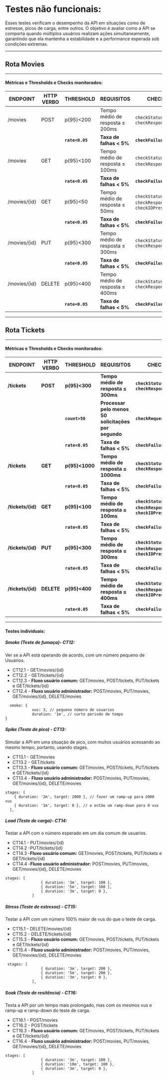 # Testes não funcionais:

Esses testes verificam o desempenho da API em situações como de estresse, picos de carga, entre outros. O objetivo é avaliar como a API se comporta quando múltiplos usuários realizam ações simultaneamente, garantindo que ela mantenha a estabilidade e a performance esperada sob condições extremas.

---
## Rota Movies

---
#### Métricas e Thresholds e Checks monitorados:


| ENDPOINT | HTTP VERBO | THRESHOLD | REQUISITOS | CHECKS |
| ----- | ----- | ----- | ----- | ----- |
| /movies | POST | p(95)\<200 | Tempo médio de resposta ≤ 200ms | `checkStatusCode`, `checkResponseTime` |
|  |  | **`rate<0.05`** | **Taxa de falhas \< 5%** | **`checkFailureRate`** |
| /movies | GET | p(95)\<100 | Tempo médio de resposta ≤ 100ms | `checkStatusCode`, `checkResponseTime`,
|  |  | **`rate<0.05`** | **Taxa de falhas \< 5%** | **`checkFailureRate`** |`checkPagination` |
| /movies/{id} | GET | p(95)\<50 | Tempo médio de resposta ≤ 50ms | `checkStatusCode`, `checkResponseTime`, `checkIDPresence` |
|  |  | **`rate<0.05`** | **Taxa de falhas \< 5%** | **`checkFailureRate`** |
| /movies/{id} | PUT | p(95)\<300 | Tempo médio de resposta ≤ 300ms | `checkStatusCode`, `checkResponseTime` |
|  |  | **`rate<0.05`** | **Taxa de falhas \< 5%** | **`checkFailureRate`** |
| /movies/{id} | DELETE | p(95)\<400 | Tempo médio de resposta ≤ 400ms | `checkStatusCode`, `checkResponseTime` |
|  |  | **`rate<0.05`** | **Taxa de falhas \< 5%** | **`checkFailureRate`** |

---
## Rota Tickets

---
#### Métricas e Thresholds e Checks monitorados:

| ENDPOINT | HTTP VERBO | THRESHOLD | REQUISITOS | CHECKS |
| ----- | ----- | ----- | ----- | ----- |
| **/tickets** | **POST** | **p(95)\<300** | **Tempo médio de resposta ≤ 300ms** | **`checkStatusCode`, `checkResponseTime`** |
|  |  | **`count>50`** | **Processar pelo menos 50 solicitações por segundo** | **`checkRequestRate`** |
|  |  | **`rate<0.05`** | **Taxa de falhas \< 5%** | **`checkFailureRate`** |
| **/tickets** | **GET** | **p(95)\<1000** | **Tempo médio de resposta ≤ 1000ms** | **`checkStatusCode`, `checkResponseTime`** |
|  |  | **`rate<0.05`** | **Taxa de falhas \< 5%** | **`checkFailureRate`** |
| **/tickets/{id}** | **GET** | **p(95)\<100** | **Tempo médio de resposta ≤ 100ms** | **`checkStatusCode`, `checkResponseTime`, `checkIDPresence`** |
|  |  | **`rate<0.05`** | **Taxa de falhas \< 5%** | **`checkFailureRate`** |
| **/tickets/{id}** | **PUT** | **p(95)\<300** | **Tempo médio de resposta ≤ 300ms** | **`checkStatusCode`, `checkResponseTime`, `checkIDPresence`** |
|  |  | **`rate<0.05`** | **Taxa de falhas \< 5%** | **`checkFailureRate`** |
| **/tickets/{id}** | **DELETE** | **p(95)\<400** | **Tempo médio de resposta ≤ 400ms** | **`checkStatusCode`, `checkResponseTime`, `checkIDPresence`** |
|  |  | **`rate<0.05`** | **Taxa de falhas \< 5%** | **`checkFailureRate`** |

---
#### Testes individuais:

##### Smoke (Teste de fumaça)- CT12: 

Ver se a API está operando de acordo, com um número pequeno de Usuários.



- CT12.1 - GET/movies/{id}
- CT12.2 - GET/tickets/{id}
- CT12.3 - **Fluxo usuário comum:** GET/movies, POST/tickets, PUT/tickets e GET/tickets/{id}
- CT12.4 - **Fluxo usuário administrador:** POST/movies, PUT/movies, GET/movies/{id}, DELETE/movies

```
  smoke: {
            vus: 3, // pequeno número de usuarios
            duration: '1m', // curto periodo de tempo
}
```

##### Spike (Teste de pico) - CT13: 

Simular a API em uma situação de pico, com muitos usuários acessando ao mesmo tempo, portanto, usando stages.

- CT13.1 - GET/movies
- CT13.2 - GET/tickets
- CT13.3 - **Fluxo usuário comum:** GET/movies, POST/tickets, PUT/tickets e GET/tickets/{id}
- CT13.4 - **Fluxo usuário administrador:** POST/movies, PUT/movies, GET/movies/{id}, DELETE/movies

```
stages: [
    { duration: '2m', target: 2000 }, // fazer um ramp-up para 2000 vus
    { duration: '1m', target: 0 }, // e então um ramp-down para 0 vus
  ],
```

##### Load (Teste de carga)- CT14:

Testar a API  com o número esperado em um dia comum de usuarios.

- CT14.1 - PUT/movies/{id}
- CT14.2 -PUT/tickets/{id}
- CT14.3 -**Fluxo usuário comum:** GET/movies, POST/tickets, PUT/tickets e GET/tickets/{id}
- CT14.4 -**Fluxo usuário administrador:** POST/movies, PUT/movies, GET/movies/{id}, DELETE/movies

```
stages: [
                { duration: '3m', target: 100 },
                { duration: '5m', target: 100 },
                { duration: '3m', target: 0 },
            ]
```

##### Stress (Teste de estresse) - CT15:

Testar a API com um número 100% maior de vus do que o teste de carga.

- CT15.1 - DELETE/movies/{id}
- CT15.2 - DELETE/tickets/{id}
- CT15.3 - **Fluxo usuário comum:** GET/movies, POST/tickets, PUT/tickets e GET/tickets/{id}
- CT15.4 - **Fluxo usuário administrador:** POST/movies, PUT/movies, GET/movies/{id}, DELETE/movies

```
 stages: [
                { duration: '3m', target: 200 },
                { duration: '5m', target: 200 },
                { duration: '3m', target: 0 },
            ],
```


##### Soak (Teste de resitência) - CT16:

Testa a API por um tempo mais prolongado, mas com os mesmos vus e ramp-up e ramp-down do teste de carga.

- CT16.1 - POST/movies
- CT16.2 - POST/tickets
- CT16.3 - **Fluxo usuário comum:** GET/movies, POST/tickets, PUT/tickets e GET/tickets/{id}
- CT16.4 - **Fluxo usuário administrador:** POST/movies, PUT/movies, GET/movies/{id}, DELETE/movies

```
stages: [
                { duration: '3m', target: 100 },
                { duration: '10m', target: 100 },
                { duration: '3m', target: 0 },
            ]
```




